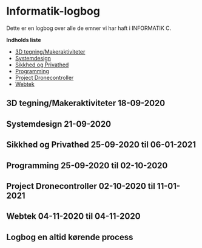 # Informatik-logbog
Dette er en logbog over alle de emner vi har haft i INFORMATIK C.

__Indholds liste__
* [3D tegning/Makeraktiviteter](#3d-tegningmakeraktiviteter-18-09-2020)
* [Systemdesign](#systemdesign-21-09-2020)
* [Sikkhed og Privathed](#sikkhed-og-privathed-25-09-2020-til-06-01-2021)
* [Programming](#programming-25-09-2020-til-02-10-2020)
* [Project Dronecontroller](#project-dronecontroller-02-10-2020-til-11-01-2021)
* [Webtek](#webtek-04-11-2020-til-04-11-2020)


## 3D tegning/Makeraktiviteter 18-09-2020

## Systemdesign 21-09-2020

## Sikkhed og Privathed 25-09-2020 til 06-01-2021

## Programming 25-09-2020 til 02-10-2020

## Project Dronecontroller 02-10-2020 til 11-01-2021

## Webtek 04-11-2020 til 04-11-2020

## Logbog en altid kørende process

